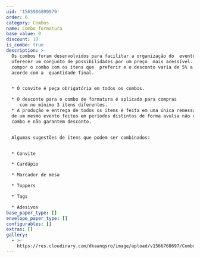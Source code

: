 ```yaml
---
uid: '1565906899979'
order: 0
category: Combos
name: Combo formatura
base_value: 0
discount: 10
is_combo: true
description: >-
  Os combos foram desenvolvidos para facilitar a organização do  evento e
  oferecer um conjunto de possibilidades por um preço  mais acessível. Você pode
  compor o combo com os itens que  preferir e o desconto varia de 5% a 10% de
  acordo com a  quantidade final.


  * O convite é peça obrigatória em todos os combos.

  * O desconto para o combo de formatura é aplicado para compras
     com no mínimo 3 itens diferentes.
  * A produção e entrega de todos os itens é feita em uma única remessa. Pedidos
  de um mesmo evento feitos em períodos distintos de forma avulsa não configuram
  combo e não garantem desconto.


  Algumas sugestões de itens que podem ser combinados:


  * Convite

  * Cardápio

  * Marcador de mesa

  * Toppers

  * Tags

  * Adesivos
base_paper_type: []
envelope_paper_type: []
configurables: []
extras: []
gallery:
  - >-
    https://res.cloudinary.com/dkaanqsro/image/upload/v1566768697/Combo_formatura_wfe1do.jpg
---
```


